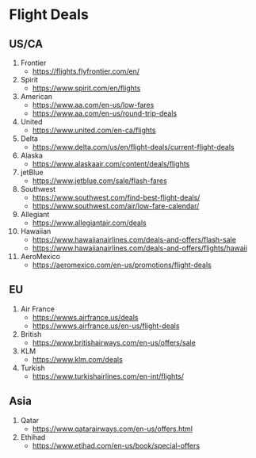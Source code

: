 # Flight Deals

## US/CA

1. Frontier
    - https://flights.flyfrontier.com/en/
1. Spirit
    - https://www.spirit.com/en/flights
1. American
    - https://www.aa.com/en-us/low-fares
    - https://www.aa.com/en-us/round-trip-deals
1. United
    - https://www.united.com/en-ca/flights
1. Delta
    - https://www.delta.com/us/en/flight-deals/current-flight-deals
1. Alaska
    - https://www.alaskaair.com/content/deals/flights
1. jetBlue
    - https://www.jetblue.com/sale/flash-fares
1. Southwest
    - https://www.southwest.com/find-best-flight-deals/
    - https://www.southwest.com/air/low-fare-calendar/
1. Allegiant
    - https://www.allegiantair.com/deals
1. Hawaiian
    - https://www.hawaiianairlines.com/deals-and-offers/flash-sale
    - https://www.hawaiianairlines.com/deals-and-offers/flights/hawaii
1. AeroMexico
    - https://aeromexico.com/en-us/promotions/flight-deals

## EU
1. Air France
    - https://wwws.airfrance.us/deals
    - https://wwws.airfrance.us/en-us/flight-deals
1. British
    - https://www.britishairways.com/en-us/offers/sale
1. KLM
    - https://www.klm.com/deals
1. Turkish
    - https://www.turkishairlines.com/en-int/flights/

## Asia
1. Qatar
    - https://www.qatarairways.com/en-us/offers.html
1. Ethihad
    - https://www.etihad.com/en-us/book/special-offers
